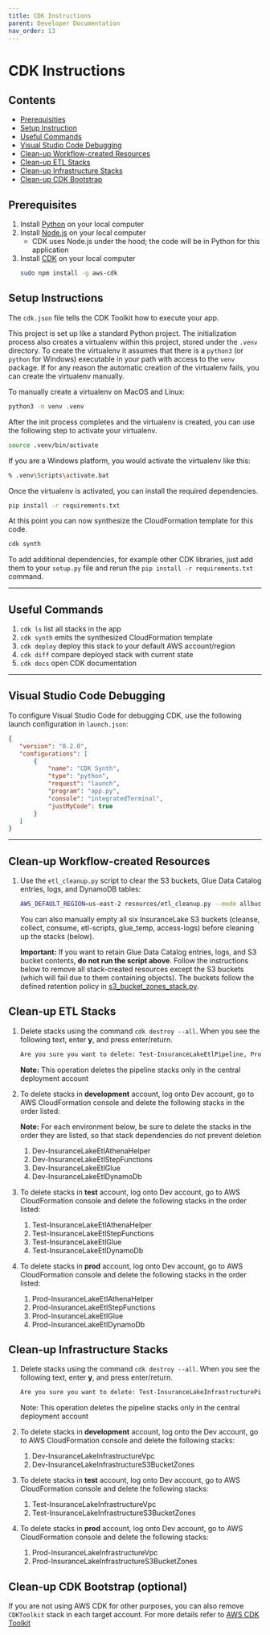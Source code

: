 ```yaml
---
title: CDK Instructions
parent: Developer Documentation
nav_order: 13
---
```

# CDK Instructions

## Contents

* [Prerequisities](#prerequisites)
* [Setup Instruction](#setup-instructions)
* [Useful Commands](#useful-commands)
* [Visual Studio Code Debugging](#visual-studio-code-debugging)
* [Clean-up Workflow-created Resources](#clean-up-workflow-created-resources)
* [Clean-up ETL Stacks](#clean-up-etl-stacks)
* [Clean-up Infrastructure Stacks](#clean-up-infrastructure-stacks)
* [Clean-up CDK Bootstrap](#clean-up-cdk-bootstrap-optional)

## Prerequisites

1. Install [Python](https://www.python.org/downloads/) on your local computer
1. Install [Node.js](https://nodejs.org/en/download/package-manager/) on your local computer
   - CDK uses Node.js under the hood; the code will be in Python for this application
1. Install [CDK](https://docs.aws.amazon.com/cdk/v2/guide/getting_started.html) on your local computer
   ```bash
   sudo npm install -g aws-cdk
   ```

## Setup Instructions

The `cdk.json` file tells the CDK Toolkit how to execute your app.

This project is set up like a standard Python project.  The initialization
process also creates a virtualenv within this project, stored under the `.venv`
directory.  To create the virtualenv it assumes that there is a `python3`
(or `python` for Windows) executable in your path with access to the `venv`
package. If for any reason the automatic creation of the virtualenv fails,
you can create the virtualenv manually.

To manually create a virtualenv on MacOS and Linux:

```bash
python3 -m venv .venv
```

After the init process completes and the virtualenv is created, you can use the following
step to activate your virtualenv.

```bash
source .venv/bin/activate
```

If you are a Windows platform, you would activate the virtualenv like this:

```bash
% .venv\Scripts\activate.bat
```

Once the virtualenv is activated, you can install the required dependencies.

```bash
pip install -r requirements.txt
```

At this point you can now synthesize the CloudFormation template for this code.

```bash
cdk synth
```

To add additional dependencies, for example other CDK libraries, just add
them to your `setup.py` file and rerun the `pip install -r requirements.txt`
command.

---

## Useful Commands

 1. `cdk ls`          list all stacks in the app
 1. `cdk synth`       emits the synthesized CloudFormation template
 1. `cdk deploy`      deploy this stack to your default AWS account/region
 1. `cdk diff`        compare deployed stack with current state
 1. `cdk docs`        open CDK documentation

 ---

## Visual Studio Code Debugging

 To configure Visual Studio Code for debugging CDK, use the following launch configuration in `launch.json`:

 ```json
 {
	"version": "0.2.0",
	"configurations": [
		{
			"name": "CDK Synth",
			"type": "python",
			"request": "launch",
			"program": "app.py",
			"console": "integratedTerminal",
			"justMyCode": true
		}
	]
}
```

---

## Clean-up Workflow-created Resources

1. Use the `etl_cleanup.py` script to clear the S3 buckets, Glue Data Catalog entries, logs, and DynamoDB tables:
   ```bash
   AWS_DEFAULT_REGION=us-east-2 resources/etl_cleanup.py --mode allbuckets
   ```

   You can also manually empty all six InsuranceLake S3 buckets (cleanse, collect, consume, etl-scripts, glue_temp, access-logs) before cleaning up the stacks (below).

   **Important:** If you want to retain Glue Data Catalog entries, logs, and S3 bucket contents, **do not run the script above**. Follow the instructions below to remove all stack-created resources except the S3 buckets (which will fail due to them containing objects). The buckets follow the defined retention policy in [s3_bucket_zones_stack.py](https://github.com/aws-samples/aws-insurancelake-infrastructure/blob/main/lib/s3_bucket_zones_stack.py#L45).

## Clean-up ETL Stacks

1. Delete stacks using the command `cdk destroy --all`. When you see the following text, enter **y**, and press enter/return.

   ```bash
   Are you sure you want to delete: Test-InsuranceLakeEtlPipeline, Prod-InsuranceLakeEtlPipeline, Dev-InsuranceLakeEtlPipeline (y/n)?
   ```

   **Note:** This operation deletes the pipeline stacks only in the central deployment account

1. To delete stacks in **development** account, log onto Dev account, go to AWS CloudFormation console and delete the following stacks in the order listed:

   **Note:** For each environment below, be sure to delete the stacks in the order they are listed, so that stack dependencies do not prevent deletion

   1. Dev-InsuranceLakeEtlAthenaHelper
   1. Dev-InsuranceLakeEtlStepFunctions
   1. Dev-InsuranceLakeEtlGlue
   1. Dev-InsuranceLakeEtlDynamoDb

1. To delete stacks in **test** account, log onto Dev account, go to AWS CloudFormation console and delete the following stacks in the order listed:

   1. Test-InsuranceLakeEtlAthenaHelper
   1. Test-InsuranceLakeEtlStepFunctions
   1. Test-InsuranceLakeEtlGlue
   1. Test-InsuranceLakeEtlDynamoDb

1. To delete stacks in **prod** account, log onto Dev account, go to AWS CloudFormation console and delete the following stacks in the order listed:

   1. Prod-InsuranceLakeEtlAthenaHelper
   1. Prod-InsuranceLakeEtlStepFunctions
   1. Prod-InsuranceLakeEtlGlue
   1. Prod-InsuranceLakeEtlDynamoDb

## Clean-up Infrastructure Stacks

1. Delete stacks using the command `cdk destroy --all`. When you see the following text, enter **y**, and press enter/return.

   ```bash
   Are you sure you want to delete: Test-InsuranceLakeInfrastructurePipeline, Prod-InsuranceLakeInfrastructurePipeline, Dev-InsuranceLakeInfrastructurePipeline (y/n)?
   ```

   Note: This operation deletes the pipeline stacks only in the central deployment account

1. To delete stacks in **development** account, log onto the Dev account, go to AWS CloudFormation console and delete the following stacks:

   1. Dev-InsuranceLakeInfrastructureVpc
   1. Dev-InsuranceLakeInfrastructureS3BucketZones

1. To delete stacks in **test** account, log onto Dev account, go to AWS CloudFormation console and delete the following stacks:

   1. Test-InsuranceLakeInfrastructureVpc
   1. Test-InsuranceLakeInfrastructureS3BucketZones

1. To delete stacks in **prod** account, log onto Dev account, go to AWS CloudFormation console and delete the following stacks:

   1. Prod-InsuranceLakeInfrastructureVpc
   1. Prod-InsuranceLakeInfrastructureS3BucketZones

## Clean-up CDK Bootstrap (optional)

If you are not using AWS CDK for other purposes, you can also remove `CDKToolkit` stack in each target account. For more details refer to [AWS CDK Toolkit](https://docs.aws.amazon.com/cdk/latest/guide/cli.html)